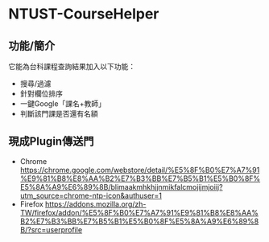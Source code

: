 # NTUST-CourseHelper

## 功能/簡介

它能為台科課程查詢結果加入以下功能：
- 搜尋/過濾
- 針對欄位排序
- 一鍵Google「課名+教師」
- 判斷該門課是否還有名額


## 現成Plugin傳送門

- Chrome https://chrome.google.com/webstore/detail/%E5%8F%B0%E7%A7%91%E9%81%B8%E8%AA%B2%E7%B3%BB%E7%B5%B1%E5%B0%8F%E5%8A%A9%E6%89%8B/blimaakmhkhjjnmikfalcmojijmjoiij?utm_source=chrome-ntp-icon&authuser=1
- Firefox https://addons.mozilla.org/zh-TW/firefox/addon/%E5%8F%B0%E7%A7%91%E9%81%B8%E8%AA%B2%E7%B3%BB%E7%B5%B1%E5%B0%8F%E5%8A%A9%E6%89%8B/?src=userprofile
